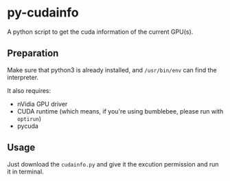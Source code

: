 # py-cudainfo

A python script to get the cuda information of the current GPU(s).

## Preparation

Make sure that python3 is already installed, and `/usr/bin/env` can find the interpreter.

It also requires:

* nVidia GPU driver
* CUDA runtime (which means, if you're using bumblebee, please run with `optirun`)
* pycuda

## Usage

Just download the `cudainfo.py` and give it the excution permission and run it in terminal.
